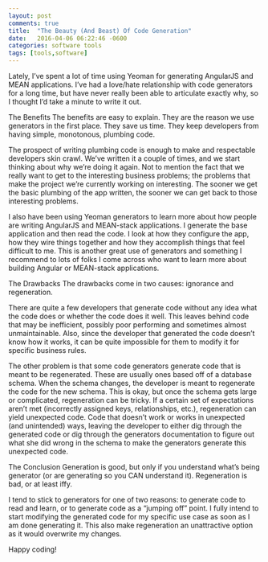 ```yaml
---
layout: post
comments: true
title:  "The Beauty (And Beast) Of Code Generation"
date:   2016-04-06 06:22:46 -0600
categories: software tools
tags: [tools,software]
---
```



Lately, I’ve spent a lot of time using Yeoman for generating AngularJS and MEAN applications. I’ve had a love/hate relationship with code generators for a long time, but have never really been able to articulate exactly why, so I thought I’d take a minute to write it out.

<!-- more -->

The Benefits
The benefits are easy to explain. They are the reason we use generators in the first place. They save us time. They keep developers from having simple, monotonous, plumbing code.

The prospect of writing plumbing code is enough to make and respectable developers skin crawl. We’ve written it a couple of times, and we start thinking about why we’re doing it again. Not to mention the fact that we really want to get to the interesting business problems; the problems that make the project we’re currently working on interesting. The sooner we get the basic plumbing of the app written, the sooner we can get back to those interesting problems.

I also have been using Yeoman generators to learn more about how people are writing AngularJS and MEAN-stack applications. I generate the base application and then read the code. I look at how they configure the app, how they wire things together and how they accomplish things that feel difficult to me. This is another great use of generators and something I recommend to lots of folks I come across who want to learn more about building Angular or MEAN-stack applications.

The Drawbacks
The drawbacks come in two causes: ignorance and regeneration.

There are quite a few developers that generate code without any idea what the code does or whether the code does it well. This leaves behind code that may be inefficient, possibly poor performing and sometimes almost unmaintainable. Also, since the developer that generated the code doesn’t know how it works, it can be quite impossible for them to modify it for specific business rules.

The other problem is that some code generators generate code that is meant to be regenerated. These are usually ones based off of a database schema. When the schema changes, the developer is meant to regenerate the code for the new schema. This is okay, but once the schema gets large or complicated, regeneration can be tricky. If a certain set of expectations aren’t met (incorrectly assigned keys, relationships, etc.), regeneration can yield unexpected code. Code that doesn’t work or works in unexpected (and unintended) ways, leaving the developer to either dig through the generated code or dig through the generators documentation to figure out what she did wrong in the schema to make the generators generate this unexpected code.

The Conclusion
Generation is good, but only if you understand what’s being generator (or are generating so you CAN understand it). Regeneration is bad, or at least iffy.

I tend to stick to generators for one of two reasons: to generate code to read and learn, or to generate code as a “jumping off” point. I fully intend to start modifying the generated code for my specific use case as soon as I am done generating it. This also make regeneration an unattractive option as it would overwrite my changes.

Happy coding!